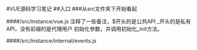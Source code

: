 #VUE源码学习笔记
##入口
###从src文件夹下开始看起

####/src/instance/vue.js
注释了一些备注，$开头的是公共API _开头的是私有API，没有前缀的是代理用户
初始化参数，并调用初始化_init方法。

####/src/instance/internal/events.js 


####
